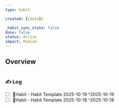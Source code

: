 ```yaml
---
type: habit

created: {{date}}

_habit_sync_state: false
done: false
status: Active
impact: Medium
---
```


## Overview
```wishmap-habit-monthly
```

### ✍️ Log

- [ ] 🔄Habit - Habit Template 2025-10-19 ^2025-10-19
- [ ] 🔄Habit - Habit Template 2025-10-18 ^2025-10-18
